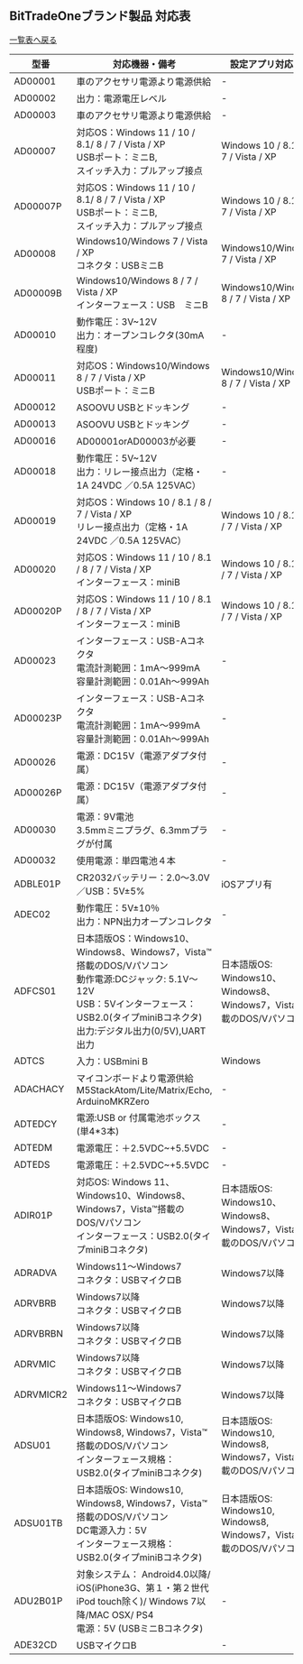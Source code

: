 ## BitTradeOneブランド製品 対応表
[一覧表へ戻る](README.md)


| 型番 | 対応機器・備考 | 設定アプリ対応OS |
| --- | --- | --- | 
| <a id="AD00001">AD00001</a>   | 車のアクセサリ電源より電源供給 | - |
| <a id="AD00002">AD00002</a>   | 出力：電源電圧レベル | - |
| <a id="AD00003">AD00003</a>   | 車のアクセサリ電源より電源供給 | - |
| <a id="AD00007">AD00007</a>   | 対応OS：Windows 11 / 10 / 8.1/ 8 / 7 / Vista / XP<br>USBポート：ミニB,<br>スイッチ入力：プルアップ接点 | Windows 10 / 8.1/ 8 / 7 / Vista / XP |
| <a id="AD00007P">AD00007P</a> | 対応OS：Windows 11 / 10 / 8.1/ 8 / 7 / Vista / XP<br>USBポート：ミニB,<br>スイッチ入力：プルアップ接点 | Windows 10 / 8.1/ 8 / 7 / Vista / XP |
| <a id="AD00008">AD00008</a>   | Windows10/Windows 7 / Vista / XP<br>コネクタ：USBミニB | Windows10/Windows 7 / Vista / XP |
| <a id="AD00009B">AD00009B</a> | Windows10/Windows 8 / 7 / Vista / XP<br>インターフェース：USB　ミニB | Windows10/Windows 8 / 7 / Vista / XP |
| <a id="AD00010">AD00010</a>   | 動作電圧：3V~12V<br>出力：オープンコレクタ(30mA程度) | - |
| <a id="AD00011">AD00011</a>   | 対応OS：Windows10/Windows 8 / 7 / Vista / XP<br>USBポート：ミニB | Windows10/Windows 8 / 7 / Vista / XP |
| <a id="AD00012">AD00012</a>   | ASOOVU USBとドッキング | - |
| <a id="AD00013">AD00013</a>   | ASOOVU USBとドッキング | - |
| <a id="AD00016">AD00016</a>   | AD00001orAD00003が必要 | - |
| <a id="AD00018">AD00018</a>   | 動作電圧：5V~12V<br> 出力：リレー接点出力（定格・1A 24VDC ／0.5A 125VAC）| - |
| <a id="AD00019">AD00019</a>   | 対応OS：Windows 10 / 8.1 / 8 / 7 / Vista / XP <br>リレー接点出力（定格・1A 24VDC ／0.5A 125VAC）| Windows 10 / 8.1 / 8 / 7 / Vista / XP |
| <a id="AD00020">AD00020</a>   | 対応OS：Windows 11 / 10 / 8.1 / 8 / 7 / Vista / XP<br>インターフェース：miniB　| Windows 10 / 8.1 / 8 / 7 / Vista / XP|
| <a id="AD00020P">AD00020P</a> | 対応OS：Windows 11 / 10 / 8.1 / 8 / 7 / Vista / XP<br>インターフェース：miniB　| Windows 10 / 8.1 / 8 / 7 / Vista / XP|
| <a id="AD00023">AD00023</a>   | インターフェース：USB-Aコネクタ<br>電流計測範囲：1mA～999mA<br>容量計測範囲：0.01Ah～999Ah| - |
| <a id="AD00023P">AD00023P</a> | インターフェース：USB-Aコネクタ<br>電流計測範囲：1mA～999mA<br>容量計測範囲：0.01Ah～999Ah| - |
| <a id="AD00026">AD00026</a>   | 電源：DC15V（電源アダプタ付属） | - |
| <a id="AD00026P">AD00026P</a> | 電源：DC15V（電源アダプタ付属） | - |
| <a id="AD00030">AD00030</a>   | 電源：9V電池<br>3.5mmミニプラグ、6.3mmプラグが付属 | - |
| <a id="AD00032">AD00032</a>   | 使用電源：単四電池４本 | - |
| <a id="ADBLE01P">ADBLE01P</a> | CR2032バッテリー：2.0～3.0V／USB：5V±5%| iOSアプリ有 |
| <a id="ADEC02">ADEC02</a>     | 動作電圧：5V±10％<br>出力：NPN出力オープンコレクタ| - |
| <a id="ADFCS01">ADFCS01</a>   | 日本語版OS：Windows10、Windows8、Windows7，Vista™搭載のDOS/Vパソコン<br>動作電源:DCジャック: 5.1V～12V<br>USB：5Vインターフェース：USB2.0(タイプminiBコネクタ)<br>出力:デジタル出力(0/5V),UART出力 |日本語版OS: Windows10、Windows8、Windows7，Vista™搭載のDOS/Vパソコン |
| <a id="ADTCS">ADTCS</a>       |入力：USBmini B | Windows |
| <a id="ADACHACY">ADACHACY</a> | マイコンボードより電源供給<br>M5StackAtom/Lite/Matrix/Echo, ArduinoMKRZero | - |
| <a id="ADTEDCY">ADTEDCY</a>   | 電源:USB or 付属電池ボックス(単4*3本) | - |
| <a id="ADTEDM">ADTEDM</a>     | 電源電圧：＋2.5VDC~+5.5VDC | - |
| <a id="ADTEDS">ADTEDS</a>     | 電源電圧：＋2.5VDC~+5.5VDC | - |
| <a id="ADIR01P">ADIR01P</a>   | 対応OS:  Windows 11、Windows10、Windows8、Windows7，Vista™搭載のDOS/Vパソコン<br>インターフェース：USB2.0(タイプminiBコネクタ)  | 日本語版OS: Windows10、Windows8、Windows7，Vista™搭載のDOS/Vパソコン |
| <a id="ADRADVA">ADRADVA</a>   |  Windows11～Windows7<br>コネクタ：USBマイクロB | Windows7以降 |
| <a id="ADRVBRB">ADRVBRB</a>   | Windows7以降<br>コネクタ：USBマイクロB | Windows7以降 |
| <a id="ADRVBRBN">ADRVBRBN</a> | Windows7以降<br>コネクタ：USBマイクロB | Windows7以降 |
| <a id="ADRVMIC">ADRVMIC</a>   | Windows7以降<br>コネクタ：USBマイクロB | Windows7以降 |
| <a id="ADRVMICR2">ADRVMICR2</a>   | Windows11～Windows7<br>コネクタ：USBマイクロB | Windows7以降 |
| <a id="ADSU01">ADSU01</a>     | 日本語版OS: Windows10, Windows8, Windows7，Vista™搭載のDOS/Vパソコン<br>インターフェース規格：USB2.0(タイプminiBコネクタ) | 日本語版OS: Windows10, Windows8, Windows7，Vista™搭載のDOS/Vパソコン
| <a id="ADSU01TB">ADSU01TB</a> | 日本語版OS: Windows10, Windows8, Windows7，Vista™搭載のDOS/Vパソコン<br>DC電源入力：5V<br>インターフェース規格：USB2.0(タイプminiBコネクタ) | 日本語版OS: Windows10, Windows8, Windows7，Vista™搭載のDOS/Vパソコン
| <a id="ADU2B01P">ADU2B01P</a> | 対象システム： Android4.0以降/ iOS(iPhone3G、第１・第２世代iPod touch除く)/ Windows 7以降/MAC OSX/ PS4<br>電源：5V (USBミニBコネクタ)| - |
| <a id="ADE32CD">ADE32CD</a>   | USBマイクロB | - |
